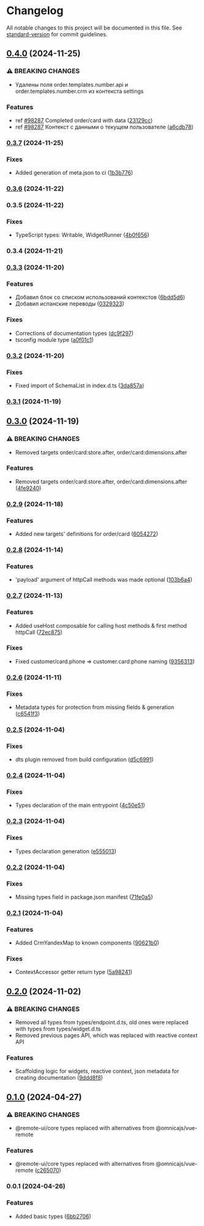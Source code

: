 # Changelog

All notable changes to this project will be documented in this file. See [standard-version](https://github.com/conventional-changelog/standard-version) for commit guidelines.

## [0.4.0](https://github.com/retailcrm/embed-ui/compare/v0.3.7...v0.4.0) (2024-11-25)


### ⚠ BREAKING CHANGES

* Удалены поля order.templates.number.api и 
order.templates.number.crm из контекста settings

### Features

* ref [#98287](https://github.com/retailcrm/embed-ui/issues/98287) Completed order/card with data ([23129cc](https://github.com/retailcrm/embed-ui/commit/23129cc47e8f4b84b5f357954b5fa4c4a501ea1b))
* ref [#98287](https://github.com/retailcrm/embed-ui/issues/98287) Контекст с данными о текущем пользователе  ([a6cdb78](https://github.com/retailcrm/embed-ui/commit/a6cdb7872b0650bbda6bdac694cac2c30a4e4c55))

### [0.3.7](https://github.com/retailcrm/embed-ui/compare/v0.3.6...v0.3.7) (2024-11-25)


### Fixes

* Added generation of meta.json to ci ([1b3b776](https://github.com/retailcrm/embed-ui/commit/1b3b77648a4a7cf71264566f71cd1ff81e792f44))

### [0.3.6](https://github.com/retailcrm/embed-ui/compare/v0.3.5...v0.3.6) (2024-11-22)

### 0.3.5 (2024-11-22)


### Fixes

* TypeScript types: Writable, WidgetRunner ([4b0f656](https://github.com/retailcrm/embed-ui/commit/4b0f656cb88494e3a60ca2bc5afced33f75219b7))

### 0.3.4 (2024-11-21)

### [0.3.3](https://github.com/retailcrm/embed-ui/compare/v0.3.2...v0.3.3) (2024-11-20)


### Features

* Добавил блок со списком использований контекстов ([6bdd5d6](https://github.com/retailcrm/embed-ui/commit/6bdd5d65e4516811ae249c128e51f4f302f33589))
* Добавил испанские переводы ([0329323](https://github.com/retailcrm/embed-ui/commit/032932359996693b70fb48ed05040dd66d5015ac))


### Fixes

* Corrections of documentation types ([dc9f297](https://github.com/retailcrm/embed-ui/commit/dc9f297b9f0bae028c25fef9e9480a18953ca15c))
* tsconfig module type ([a0f01c1](https://github.com/retailcrm/embed-ui/commit/a0f01c1bf396b80c2fced1337eb4acb24ac6b90d))

### [0.3.2](https://github.com/retailcrm/embed-ui/compare/v0.3.1...v0.3.2) (2024-11-20)


### Fixes

* Fixed import of SchemaList in index.d.ts ([3da857a](https://github.com/retailcrm/embed-ui/commit/3da857a22767e8a41da3501b9aeae4b551b19e8e))

### [0.3.1](https://github.com/retailcrm/embed-ui/compare/v0.3.0...v0.3.1) (2024-11-19)

## [0.3.0](https://github.com/retailcrm/embed-ui/compare/v0.2.9...v0.3.0) (2024-11-19)


### ⚠ BREAKING CHANGES

* Removed targets order/card:store.after, order/card:dimensions.after

### Features

* Removed targets order/card:store.after, order/card:dimensions.after ([4fe9240](https://github.com/retailcrm/embed-ui/commit/4fe9240ec7bad33cfd9218c11a0616aeb76dbb9b))

### [0.2.9](https://github.com/retailcrm/embed-ui/compare/v0.2.8...v0.2.9) (2024-11-18)


### Features

* Added new targets' definitions for order/card ([6054272](https://github.com/retailcrm/embed-ui/commit/60542721c4380e702fd7353993304ee37a0d3ac8))

### [0.2.8](https://github.com/retailcrm/embed-ui/compare/v0.2.7...v0.2.8) (2024-11-14)


### Features

* 'payload' argument of httpCall methods was made optional ([103b6a4](https://github.com/retailcrm/embed-ui/commit/103b6a4b608a252d6dc27334ae7bffdd8acbb23b))

### [0.2.7](https://github.com/retailcrm/embed-ui/compare/v0.2.6...v0.2.7) (2024-11-13)


### Features

* Added useHost composable for calling host methods & first method httpCall ([72ec875](https://github.com/retailcrm/embed-ui/commit/72ec87502b8a08238c9e1aa8d3016ee0e2705a86))


### Fixes

* Fixed customer/card.phone => customer.card:phone naming ([9356313](https://github.com/retailcrm/embed-ui/commit/9356313b57ae314b65735f83900bb8742dd03c3c))

### [0.2.6](https://github.com/retailcrm/embed-ui/compare/v0.2.5...v0.2.6) (2024-11-11)


### Fixes

* Metadata types for protection from missing fields & generation ([c6541f3](https://github.com/retailcrm/embed-ui/commit/c6541f3cffc8f50a0b1439838e19b4ae08a9a309))

### [0.2.5](https://github.com/retailcrm/embed-ui/compare/v0.2.4...v0.2.5) (2024-11-04)


### Fixes

* dts plugin removed from build configuration ([d5c6991](https://github.com/retailcrm/embed-ui/commit/d5c6991dfbfc2e228b67bbf42410943d0fba7d20))

### [0.2.4](https://github.com/retailcrm/embed-ui/compare/v0.2.3...v0.2.4) (2024-11-04)


### Fixes

* Types declaration of the main entrypoint ([4c50e51](https://github.com/retailcrm/embed-ui/commit/4c50e51c3b71b30c05871f101617440b32cb2a4c))

### [0.2.3](https://github.com/retailcrm/embed-ui/compare/v0.2.2...v0.2.3) (2024-11-04)


### Fixes

* Types declaration generation ([e555013](https://github.com/retailcrm/embed-ui/commit/e5550137889f40ebfa35e27dc13c133d5c28b49e))

### [0.2.2](https://github.com/retailcrm/embed-ui/compare/v0.2.1...v0.2.2) (2024-11-04)


### Fixes

* Missing types field in package.json manifest ([71fe0a5](https://github.com/retailcrm/embed-ui/commit/71fe0a5ea11761a61f076486ea66b2a13b5f302b))

### [0.2.1](https://github.com/retailcrm/embed-ui/compare/v0.2.0...v0.2.1) (2024-11-04)


### Features

* Added CrmYandexMap to known components ([90621b0](https://github.com/retailcrm/embed-ui/commit/90621b079465970b558d783d5e65bb01aef54586))


### Fixes

* ContextAccessor getter return type ([5a98241](https://github.com/retailcrm/embed-ui/commit/5a98241fd230ef0341f4bb8b935d8cf33ae8db11))

## [0.2.0](https://github.com/retailcrm/embed-ui/compare/v0.1.0...v0.2.0) (2024-11-02)


### ⚠ BREAKING CHANGES

* Removed all types from types/endpoint.d.ts, old ones were replaced with types from types/widget.d.ts
* Removed previous pages API, which was replaced with reactive context API

### Features

* Scaffolding logic for widgets, reactive context, json metadata for creating documentation ([9ddd8f8](https://github.com/retailcrm/embed-ui/commit/9ddd8f89759fbeb964556a1401c8f23af6c51467))

## [0.1.0](https://github.com/retailcrm/embed-ui/compare/v0.0.1...v0.1.0) (2024-04-27)


### ⚠ BREAKING CHANGES

* @remote-ui/core types replaced with alternatives from @omnicajs/vue-remote

### Features

* @remote-ui/core types replaced with alternatives from @omnicajs/vue-remote ([c265070](https://github.com/retailcrm/embed-ui/commit/c265070c404cc7fb376234d402f28b030c241e23))

### 0.0.1 (2024-04-26)


### Features

* Added basic types ([6bb2706](https://github.com/retailcrm/embed-ui/commit/6bb27060b3a9eca281865029e1688e44117f03f7))
